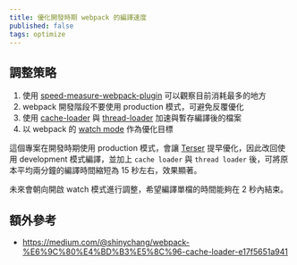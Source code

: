```yaml
---
title: 優化開發時期 webpack 的編譯速度
published: false
tags: optimize
---
```


## 調整策略

1. 使用 [speed-measure-webpack-plugin](https://github.com/stephencookdev/speed-measure-webpack-plugin) 可以觀察目前消耗最多的地方
2. webpack 開發階段不要使用 production 模式，可避免反覆優化
3. 使用 [cache-loader](https://github.com/webpack-contrib/cache-loader) 與 [thread-loader](https://github.com/webpack-contrib/thread-loader) 加速與暫存編譯後的檔案
4. 以 webpack 的 [watch mode](https://webpack.js.org/configuration/watch/#root) 作為優化目標

這個專案在開發時期使用 production 模式，會讓 [Terser](https://webpack.js.org/plugins/terser-webpack-plugin/#root) 提早優化，因此改回使用 development 模式編譯，並加上 `cache loader` 與 `thread loader` 後，可將原本平均兩分鐘的編譯時間縮短為 15 秒左右，效果顯著。

未來會朝向開啟 watch 模式進行調整，希望編譯單檔的時間能夠在 2 秒內結束。

## 額外參考

- https://medium.com/@shinychang/webpack-%E6%9C%80%E4%BD%B3%E5%8C%96-cache-loader-e17f5651a941
